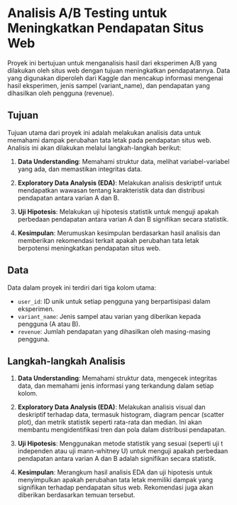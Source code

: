 # Analisis A/B Testing untuk Meningkatkan Pendapatan Situs Web

Proyek ini bertujuan untuk menganalisis hasil dari eksperimen A/B yang dilakukan oleh situs web dengan tujuan meningkatkan pendapatannya. Data yang digunakan diperoleh dari Kaggle dan mencakup informasi mengenai hasil eksperimen, jenis sampel (variant_name), dan pendapatan yang dihasilkan oleh pengguna (revenue).

## Tujuan

Tujuan utama dari proyek ini adalah melakukan analisis data untuk memahami dampak perubahan tata letak pada pendapatan situs web. Analisis ini akan dilakukan melalui langkah-langkah berikut:

1. **Data Understanding**: Memahami struktur data, melihat variabel-variabel yang ada, dan memastikan integritas data.

2. **Exploratory Data Analysis (EDA)**: Melakukan analisis deskriptif untuk mendapatkan wawasan tentang karakteristik data dan distribusi pendapatan antara varian A dan B.

3. **Uji Hipotesis**: Melakukan uji hipotesis statistik untuk menguji apakah perbedaan pendapatan antara varian A dan B signifikan secara statistik.

4. **Kesimpulan**: Merumuskan kesimpulan berdasarkan hasil analisis dan memberikan rekomendasi terkait apakah perubahan tata letak berpotensi meningkatkan pendapatan situs web.

## Data

Data dalam proyek ini terdiri dari tiga kolom utama:

- `user_id`: ID unik untuk setiap pengguna yang berpartisipasi dalam eksperimen.
- `variant_name`: Jenis sampel atau varian yang diberikan kepada pengguna (A atau B).
- `revenue`: Jumlah pendapatan yang dihasilkan oleh masing-masing pengguna.

## Langkah-langkah Analisis

1. **Data Understanding**: Memahami struktur data, mengecek integritas data, dan memahami jenis informasi yang terkandung dalam setiap kolom.

2. **Exploratory Data Analysis (EDA)**: Melakukan analisis visual dan deskriptif terhadap data, termasuk histogram, diagram pencar (scatter plot), dan metrik statistik seperti rata-rata dan median. Ini akan membantu mengidentifikasi tren dan pola dalam distribusi pendapatan.

3. **Uji Hipotesis**: Menggunakan metode statistik yang sesuai (seperti uji t independen atau uji mann-whitney U) untuk menguji apakah perbedaan pendapatan antara varian A dan B adalah signifikan secara statistik.

4. **Kesimpulan**: Merangkum hasil analisis EDA dan uji hipotesis untuk menyimpulkan apakah perubahan tata letak memiliki dampak yang signifikan terhadap pendapatan situs web. Rekomendasi juga akan diberikan berdasarkan temuan tersebut.
